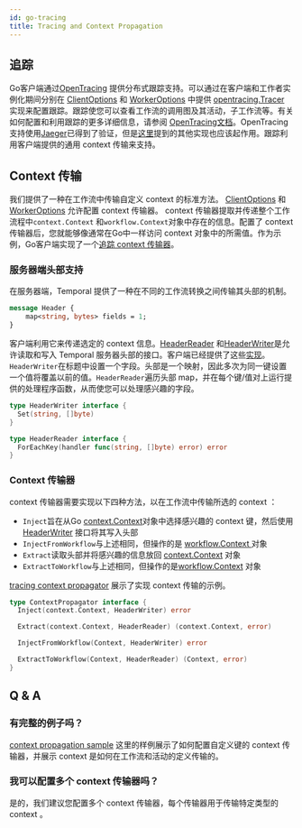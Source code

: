 ```yaml
---
id: go-tracing
title: Tracing and Context Propagation
---
```


## 追踪

Go客户端通过[OpenTracing](https://opentracing.io/) 提供分布式跟踪支持。可以通过在客户端和工作者实例化期间分别在 [ClientOptions](https://pkg.go.dev/go.temporal.io/sdk/internal#ClientOptions) 和 [WorkerOptions](https://pkg.go.dev/go.temporal.io/sdk/internal#WorkerOptions) 中提供 [opentracing.Tracer](https://pkg.go.dev/github.com/opentracing/opentracing-go#Tracer) 实现来配置跟踪。跟踪使您可以查看工作流的调用图及其活动，子工作流等。有关如何配置和利用跟踪的更多详细信息，请参阅 [OpenTracing文档](https://opentracing.io/docs/getting-started/)。OpenTracing支持使用[Jaeger](https://www.jaegertracing.io/)已得到了验证，但是[这里](https://opentracing.io/docs/supported-tracers/)提到的其他实现也应该起作用。跟踪利用客户端提供的通用 context 传输来支持。

## Context 传输

我们提供了一种在工作流中传输自定义 context 的标准方法。 [ClientOptions](https://pkg.go.dev/go.temporal.io/sdk/internal#ClientOptions) 和 [WorkerOptions](https://pkg.go.dev/go.temporal.io/sdk/internal#WorkerOptions) 允许配置 context 传输器。 context 传输器提取并传递整个工作流程中`context.Context` 和`workflow.Context`对象中存在的信息。配置了 context 传输器后，您就能够像通常在Go中一样访问 context 对象中的所需值。作为示例，Go客户端实现了一个[追踪 context 传输器](https://github.com/temporalio/temporal-go-sdk/blob/master/internal/tracer.go)。

### 服务器端头部支持

在服务器端，Temporal 提供了一种在不同的工作流转换之间传输其头部的机制。

```proto
message Header {
    map<string, bytes> fields = 1;
}
```

客户端利用它来传递选定的 context 信息。[HeaderReader](https://pkg.go.dev/go.temporal.io/sdk/internal#HeaderReader) 和[HeaderWriter](https://pkg.go.dev/go.temporal.io/sdk/internal#HeaderWriter)是允许读取和写入 Temporal 服务器头部的接口。客户端已经提供了这些[实现](https://github.com/temporalio/temporal-go-sdk/blob/master/internal/headers.go)。`HeaderWriter`在标题中设置一个字段。头部是一个映射，因此多次为同一键设置一个值将覆盖以前的值。`HeaderReader`遍历头部 map，并在每个键/值对上运行提供的处理程序函数，从而使您可以处理感兴趣的字段。

```go
type HeaderWriter interface {
  Set(string, []byte)
}

type HeaderReader interface {
  ForEachKey(handler func(string, []byte) error) error
}
```

### Context 传输器

 context 传输器需要实现以下四种方法，以在工作流中传输所选的 context ：

- `Inject`旨在从Go [context.Context](https://golang.org/pkg/context/#Context)对象中选择感兴趣的 context 键，然后使用 [HeaderWriter](https://pkg.go.dev/go.temporal.io/sdk/internal#HeaderWriter) 接口将其写入头部
- `InjectFromWorkflow`与上述相同，但操作的是 [workflow.Context ](https://pkg.go.dev/go.temporal.io/sdk/internal#Context)对象
- `Extract`读取头部并将感兴趣的信息放回 [context.Context](https://golang.org/pkg/context/#Context) 对象
- `ExtractToWorkflow`与上述相同，但操作的是[workflow.Context](https://pkg.go.dev/go.temporal.io/sdk/internal#Context) 对象

[tracing context propagator](https://github.com/temporalio/temporal-go-sdk/blob/master/internal/tracer.go)
展示了实现 context 传输的示例。

```go
type ContextPropagator interface {
  Inject(context.Context, HeaderWriter) error

  Extract(context.Context, HeaderReader) (context.Context, error)

  InjectFromWorkflow(Context, HeaderWriter) error

  ExtractToWorkflow(Context, HeaderReader) (Context, error)
}
```

## Q & A

### 有完整的例子吗？

[context propagation sample](https://github.com/temporalio/temporal-go-samples/blob/master/ctxpropagation/workflow.go)
这里的样例展示了如何配置自定义键的 context 传输器，并展示 context 是如何在工作流和活动的定义传输的。

### 我可以配置多个 context 传输器吗？

是的，我们建议您配置多个 context 传输器，每个传输器用于传输特定类型的 context 。
